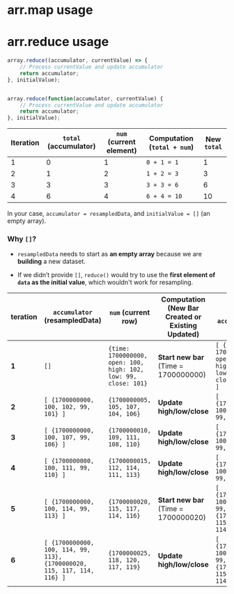 # arr.map usage

# arr.reduce usage

````js
array.reduce((accumulator, currentValue) => {
    // Process currentValue and update accumulator
    return accumulator;
}, initialValue);


array.reduce(function(accumulator, currentValue) {
    // Process currentValue and update accumulator
    return accumulator;
}, initialValue);

````

|Iteration|`total` (accumulator)|`num` (current element)|Computation (`total + num`)|New `total`|
|---------|---------------------|-----------------------|---------------------------|-----------|
|1|0|1|`0 + 1 = 1`|1|
|2|1|2|`1 + 2 = 3`|3|
|3|3|3|`3 + 3 = 6`|6|
|4|6|4|`6 + 4 = 10`|10|

In your case, `accumulator = resampledData`, and `initialValue = []` (an empty array).

### **Why `[]`?**

* `resampledData` needs to start as **an empty array** because we are **building** a new dataset.

* If we didn’t provide `[]`, `reduce()` would try to use the **first element of `data` as the initial value**, which wouldn't work for resampling.

|teration|`accumulator` (resampledData)|`num` (current row)|Computation (New Bar Created or Existing Updated)|New `accumulator`|
|--------|-----------------------------|-------------------|-------------------------------------------------|-----------------|
|**1**|`[]`|`{time: 1700000000, open: 100, high: 102, low: 99, close: 101}`|**Start new bar** (Time = 1700000000)|`[ {time: 1700000000, open: 100, high: 102, low: 99, close: 101} ]`|
|**2**|`[ {1700000000, 100, 102, 99, 101} ]`|`{1700000005, 105, 107, 104, 106}`|**Update high/low/close**|`[ {1700000000, 100, 107, 99, 106} ]`|
|**3**|`[ {1700000000, 100, 107, 99, 106} ]`|`{1700000010, 109, 111, 108, 110}`|**Update high/low/close**|`[ {1700000000, 100, 111, 99, 110} ]`|
|**4**|`[ {1700000000, 100, 111, 99, 110} ]`|`{1700000015, 112, 114, 111, 113}`|**Update high/low/close**|`[ {1700000000, 100, 114, 99, 113} ]`|
|**5**|`[ {1700000000, 100, 114, 99, 113} ]`|`{1700000020, 115, 117, 114, 116}`|**Start new bar** (Time = 1700000020)|`[ {1700000000, 100, 114, 99, 113}, {1700000020, 115, 117, 114, 116} ]`|
|**6**|`[ {1700000000, 100, 114, 99, 113}, {1700000020, 115, 117, 114, 116} ]`|`{1700000025, 118, 120, 117, 119}`|**Update high/low/close**|`[ {1700000000, 100, 114, 99, 113}, {1700000020, 115, 120, 114, 119} ]`|
